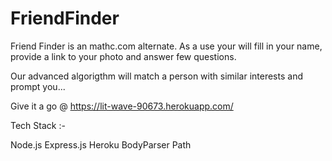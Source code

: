 # FriendFinder

Friend Finder is an mathc.com alternate. As a use your will fill in your name, provide a link to your photo and answer few questions.

Our advanced algorigthm will match a person with similar interests and prompt you...

Give it a go @ https://lit-wave-90673.herokuapp.com/

Tech Stack :-

Node.js
Express.js
Heroku
BodyParser
Path
